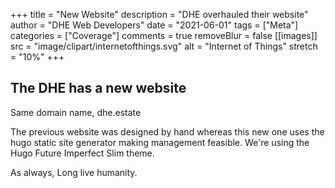 +++
title = "New Website"
description = "DHE overhauled their website"
author = "DHE Web Developers"
date = "2021-06-01"
tags = ["Meta"]
categories = ["Coverage"]
comments = true
removeBlur = false
[[images]]
  src = "image/clipart/internetofthings.svg"
  alt = "Internet of Things"
  stretch = "10%"
+++

## The DHE has a new website

Same domain name, dhe.estate

The previous website was designed by hand whereas this new one uses the hugo
static site generator making management feasible. We're using the
Hugo Future Imperfect Slim theme.

As always, Long live humanity.
